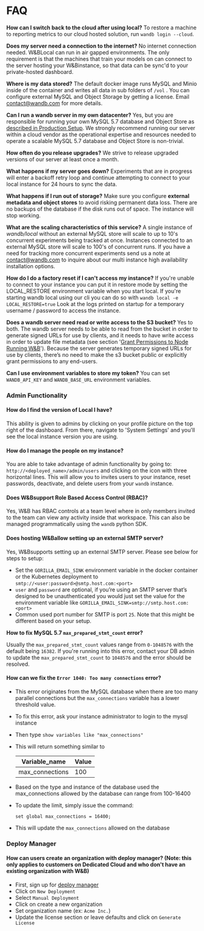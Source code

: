 # FAQ

**How can I switch back to the cloud after using local?**
To restore a machine to reporting metrics to our cloud hosted solution, run `wandb login --cloud`.

**Does my server need a connection to the internet?**
No internet connection needed. W&BLocal can run in air gapped environments. The only requirement is that the machines that train your models on can connect to the server hosting your W&Binstance, so that data can be sync'd to your private-hosted dashboard.

**Where is my data stored?**
The default docker image runs MySQL and Minio inside of the container and writes all data in sub folders of `/vol` . You can configure external MySQL and Object Storage by getting a license. Email [contact@wandb.com](mailto:contact@wandb.com) for more details.

**Can I run a wandb server in my own datacenter?**
Yes, but you are responsible for running your own MySQL 5.7 database and Object Store as [described in Production Setup](setup/on-premise-baremetal.md). We strongly recommend running our server within a cloud vendor as the operational expertise and resources needed to operate a scalable MySQL 5.7 database and Object Store is non-trivial.

**How often do you release upgrades?**
We strive to release upgraded versions of our server at least once a month.

**What happens if my server goes down?**
Experiments that are in progress will enter a backoff retry loop and continue attempting to connect to your local instance for 24 hours to sync the data.

**What happens if I run out of storage?**
Make sure you configure **external metadata and object stores** to avoid risking permanent data loss. There are no backups of the database if the disk runs out of space. The instance will stop working.

**What are the scaling characteristics of this service?**
A single instance of _wandb/local_ without an external MySQL store will scale to up to 10's concurrent experiments being tracked at once. Instances connected to an external MySQL store will scale to 100's of concurrent runs. If you have a need for tracking more concurrent experiments send us a note at [contact@wandb.com](mailto:contact@wandb.com) to inquire about our multi instance high availability installation options.

**How do I do a factory reset if I can't access my instance?**
If you're unable to connect to your instance you can put it in restore mode by setting the LOCAL_RESTORE environment variable when you start local. If you're starting wandb local using our cli you can do so with `wandb local -e LOCAL_RESTORE=true` Look at the logs printed on startup for a temporary username / password to access the instance.

**Does a wandb server need read or write access to the S3 bucket?**
Yes to both. The wandb server needs to be able to read from the bucket in order to generate signed URLs for use by clients, and it needs to have write access in order to update file metadata (see section '[Grant Permissions to Node Running W&B](https://docs.wandb.ai/guides/hosting/configuration#amazon-web-services)'). Because the server generates temporary signed URLs for use by clients, there’s no need to make the s3 bucket public or explicitly grant permissions to any end-users.

**Can I use environment variables to store my token?**
You can set `WANDB_API_KEY` and `WANDB_BASE_URL` environment variables.

### Admin Functionality

#### How do I find the version of Local I have?

This ability is given to admins by clicking on your profile picture on the top right of the dashboard. From there, navigate to 'System Settings' and you'll see the local instance version you are using.

#### How do I manage the people on my instance?

You are able to take advantage of admin functionality by going to:  `http://<deployed_name>/admin/users` and clicking on the icon with three horizontal lines. This will allow you to invites users to your instance, reset passwords, deactivate, and delete users from your `wandb` instance.

#### Does W&Bsupport Role Based Access Control (RBAC)?

Yes, W&B has RBAC controls at a team level where in only members invited to the team can view any activity inside that workspace. This can also be managed programmatically using the `wandb` python SDK.

#### Does hosting W&Ballow setting up an external SMTP server?

Yes, W&Bsupports setting up an external SMTP server. Please see below for steps to setup:

* Set the `GORILLA_EMAIL_SINK` environment variable in the docker container or the Kubernetes deployment to `smtp://<user:password>@smtp.host.com:<port>`
* `user` and `password` are optional, if you’re using an SMTP server that’s designed to be unauthenticated you would just set the value for the environment variable like `GORILLA_EMAIL_SINK=smtp://smtp.host.com:<port>`
* Common used port number for SMTP is port `25`. Note that this might be different based on your setup.

**How to fix MySQL 5.7 `max_prepared_stmt_count` error?**

Usually the `max_prepared_stmt_count` values range from `0-1048576` with the default being `16382`. If you're running into this error, contact your DB admin to update the `max_prepared_stmt_count` to `1048576` and the error should be resolved.

#### How can we fix the `Error 1040: Too many connections` error?

* This error originates from the MySQL database when there are too many parallel connections but the `max_connections` variable has a lower threshold value.
* To fix this error, ask your instance administrator to login to the mysql instance
* Then type `show variables like "max_connections"`
*   This will return something similar to

    | Variable_name   | Value |
    | ---------------- | ----- |
    | max_connections | 100   |
* Based on the type and instance of the database used the max_connections allowed by the database can range from 100-16400
*   To update the limit, simply issue the command:

    `set global max_connections = 16400;`
* This will update the `max_connections` allowed on the database

### Deploy Manager

#### How can users create an organization with deploy manager? (Note: this only applies to customers on Dedicated Cloud and who don't have an existing organization with W&B)

* First, sign up for [deploy manager](https://deploy.wandb.ai/)
* Click on `New Deployment`
* Select `Manual Deployment`
* Click on create a new organization
* Set organization name (ex: `Acme Inc.`)
* Update the license section or leave defaults and click on `Generate License`
